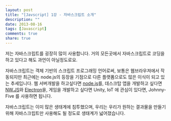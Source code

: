 ```yaml
---
layout: post
title: "[Javscript] 1강 - 자바스크립트 소개"
description: ""
date: 2013-08-16
tags: [Javascript]
comments: true
share: true
---
```


저는 자바스크립트를 굉장히 많이 사용합니다. 거의 모든곳에서 자바스크립트로 코딩을 하고 있다고 해도 과언이 아닐정도로요. 

자바스크립트는 객체 기반의 스크립트 프로그래밍 언어로써, 보통은 웹브라우져에서 작동되지만 최근에는 node.js의 등장을 기점으로 다른 플랫폼으로도 많은 이식이 되고 있는 추세입니다. 웹 서버개발을 하고싶다면 [node.js](https://nodejs.org/ko/)를, 데스크탑 앱을 개발하고 싶다면 [NW.JS](https://nwjs.io/)와 [Electron](http://electron.atom.io/)을, 게임을 개발하고 싶다면 Unity, IoT 에 관심이 있다면, Johnny-Five 를 사용하면 됩니다.

자바스크립트는 이미 많은 생태계에 침투했으며, 우리는 우리가 원하는 결과물을 만들기 위해 자바스크립트만 사용해도 될 정도로 생태계가 넓어졌습니다.